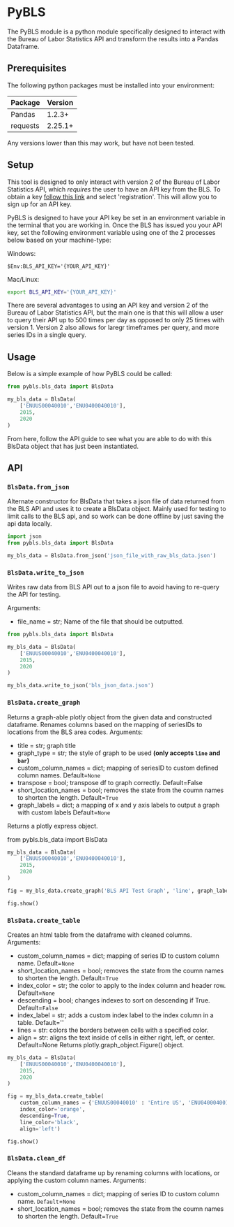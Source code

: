 # PyBLS

The PyBLS module is a python module specifically designed to interact with the Bureau of Labor Statistics
API and transform the results into a Pandas Dataframe. 

## Prerequisites

The following python packages must be installed into your environment:

| Package | Version |
| ------- | ------- |
| Pandas | 1.2.3+ |
| requests | 2.25.1+ |

Any versions lower than this may work, but have not been tested. 

## Setup

This tool is designed to only interact with version 2 of the Bureau of Labor Statistics API, which *requires* the user to have an API key from the BLS. To obtain a key [follow this link](https://www.bls.gov/developers/home.htm) and select 'registration'. This will allow you to sign up for an API key.

PyBLS is designed to have your API key be set in an environment variable in the terminal that you are working in. Once the BLS has issued you your API key, set the following environment variable using one of the 2 processes below based on your machine-type:

Windows:
```psh
$Env:BLS_API_KEY='{YOUR_API_KEY}'
```

Mac/Linux:
```sh
export BLS_API_KEY='{YOUR_API_KEY}'
```

There are several advantages to using an API key and version 2 of the Bureau of Labor Statistics API, but the main one is that this will allow a user to query their API up to 500 times per day as opposed to only 25 times with version 1. Version 2 also allows for laregr timeframes per query, and more series IDs in a single query.

## Usage

Below is a simple example of how PyBLS could be called:

```python
from pybls.bls_data import BlsData

my_bls_data = BlsData(
    ['ENUUS00040010','ENU0400040010'],
    2015,
    2020
)
```

From here, follow the API guide to see what you are able to do with this BlsData object that has just been instantiated.

## API

### `BlsData.from_json`

Alternate constructor for BlsData that takes a json file of data returned from the BLS
API and uses it to create a BlsData object. Mainly used for testing to limit calls to the BLS api, and so
work can be done offline by just saving the api data locally.

```python
import json
from pybls.bls_data import BlsData

my_bls_data = BlsData.from_json('json_file_with_raw_bls_data.json')
```

### `BlsData.write_to_json`

Writes raw data from BLS API out to a json file to avoid having to re-query the API for testing.

Arguments:
- file_name = str; Name of the file that should be outputted.

```python
from pybls.bls_data import BlsData

my_bls_data = BlsData(
    ['ENUUS00040010','ENU0400040010'],
    2015,
    2020
)

my_bls_data.write_to_json('bls_json_data.json')
```

### `BlsData.create_graph`

Returns a graph-able plotly object from the given data and constructed dataframe. Renames columns based on the mapping of seriesIDs to locations from the BLS area codes.
Arguments:
- title = str; graph title
- graph_type = str; the style of graph to be used **(only accepts `line` and `bar`)**
- custom_column_names = dict; mapping of seriesID to custom defined column names. Default=`None`
- transpose = bool; transpose df to graph correctly. Default=False
- short_location_names = bool; removes the state from the coumn names to shorten the length. Default=`True`
- graph_labels = dict; a mapping of x and y axis labels to output a graph with custom labels Default=`None`

Returns a plotly express object.

from pybls.bls_data import BlsData

```python
my_bls_data = BlsData(
    ['ENUUS00040010','ENU0400040010'],
    2015,
    2020
)

fig = my_bls_data.create_graph('BLS API Test Graph', 'line', graph_labels = {'date': 'Date', 'value': 'Amount in USD'})

fig.show()
```

### `BlsData.create_table`

Creates an html table from the dataframe with cleaned columns.
Arguments:
- custom_column_names = dict; mapping of series ID to custom column name. Default=`None`
- short_location_names = bool; removes the state from the coumn names to shorten the length. Default=`True`
- index_color = str; the color to apply to the index column and header row. Default=`None`
- descending = bool; changes indexes to sort on descending if True. Default=`False`
- index_label = str; adds a custom index label to the index column in a table. Default=''
- lines = str: colors the borders between cells with a specified color.
- align = str: aligns the text inside of cells in either right, left, or center. Default=None
Returns plotly.graph_object.Figure() object.

```python
my_bls_data = BlsData(
    ['ENUUS00040010','ENU0400040010'],
    2015,
    2020
)

fig = my_bls_data.create_table(
    custom_column_names = {'ENUUS00040010' : 'Entire US', 'ENU0400040010' : 'Arizona'},
    index_color='orange',
    descending=True,
    line_color='black',
    align='left')

fig.show()
```

### `BlsData.clean_df`

Cleans the standard dataframe up by renaming columns with locations, or applying the custom column names.
Arguments:
- custom_column_names = dict; mapping of series ID to custom column name. `Default`=`None`
- short_location_names = bool; removes the state from the coumn names to shorten the length. Default=`True`

